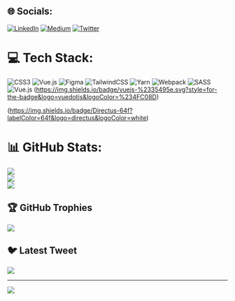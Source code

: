 
## 🌐 Socials:
[![LinkedIn](https://img.shields.io/badge/LinkedIn-%230077B5.svg?logo=linkedin&logoColor=white)](https://linkedin.com/in/jaybharadia) [![Medium](https://img.shields.io/badge/Medium-12100E?logo=medium&logoColor=white)](https://medium.com/@jaybharadiya) [![Twitter](https://img.shields.io/badge/Twitter-%231DA1F2.svg?logo=Twitter&logoColor=white)](https://twitter.com/jay_bharadia) 

# 💻 Tech Stack:
![CSS3](https://img.shields.io/badge/css3-%231572B6.svg?style=for-the-badge&logo=css3&logoColor=white) ![Vue.js](https://img.shields.io/badge/vuejs-%2335495e.svg?style=for-the-badge&logo=vuedotjs&logoColor=%234FC08D) 	![Figma](https://img.shields.io/badge/figma-%23F24E1E.svg?style=for-the-badge&logo=figma&logoColor=white) ![TailwindCSS](https://img.shields.io/badge/tailwindcss-%2338B2AC.svg?style=for-the-badge&logo=tailwind-css&logoColor=white) ![Yarn](https://img.shields.io/badge/yarn-%232C8EBB.svg?style=for-the-badge&logo=yarn&logoColor=white) ![Webpack](https://img.shields.io/badge/webpack-%238DD6F9.svg?style=for-the-badge&logo=webpack&logoColor=black) ![SASS](https://img.shields.io/badge/SASS-hotpink.svg?style=for-the-badge&logo=SASS&logoColor=white) ![Vue.js](https://img.shields.io/badge/vuejs-%2335495e.svg?style=for-the-badge&logo=vuedotjs&logoColor=%234FC08D)
(https://img.shields.io/badge/vuejs-%2335495e.svg?style=for-the-badge&logo=vuedotjs&logoColor=%234FC08D)

(https://img.shields.io/badge/Directus-64f?labelColor=64f&logo=directus&logoColor=white)

# 📊 GitHub Stats:
![](https://github-readme-stats.vercel.app/api?username=jaybharadia&theme=dark&hide_border=false&include_all_commits=false&count_private=false)<br/>
![](https://github-readme-streak-stats.herokuapp.com/?user=jaybharadia&theme=dark&hide_border=false)<br/>
![](https://github-readme-stats.vercel.app/api/top-langs/?username=jaybharadia&theme=dark&hide_border=false&include_all_commits=false&count_private=false&layout=compact)

## 🏆 GitHub Trophies
![](https://github-profile-trophy.vercel.app/?username=jaybharadia&theme=radical&no-frame=false&no-bg=true&margin-w=4)

## 🐦 Latest Tweet
[![](https://gtce.itsvg.in/api?username=jay_bharadia)](https://github.com/VishwaGauravIn/github-twitter-card-embed)

---
[![](https://visitcount.itsvg.in/api?id=jaybharadia&icon=0&color=0)](https://visitcount.itsvg.in)

<!-- Proudly created with GPRM ( https://gprm.itsvg.in ) -->
